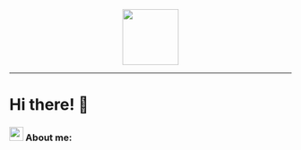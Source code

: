 <div id="header" align="center">
  <img src="https://em-content.zobj.net/thumbs/160/apple/285/man-technologist_1f468-200d-1f4bb.png" width="100"/>
  
</div>
<div id="header" align="center">
  <img src="https://komarev.com/ghpvc/?username=onlyonevovan&style=flat-square&color=blue" alt=""/>
</div>

---

<h1>Hi there! 👋</h1>

### <img src="https://cdn.betterttv.net/emote/5e1bd08688e62a5f14dc6316/3x.webp" width="25"> About me:
